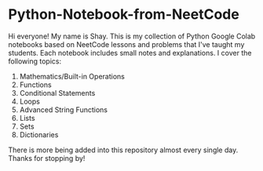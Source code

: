 # Python-Notebook-from-NeetCode

Hi everyone! My name is Shay. This is my collection of Python Google Colab notebooks based on NeetCode lessons and problems that I've taught my students. Each notebook includes small notes and explanations. I cover the following topics:

1. Mathematics/Built-in Operations
2. Functions
3. Conditional Statements
4. Loops
5. Advanced String Functions
6. Lists
7. Sets
8. Dictionaries

There is more being added into this repository almost every single day. Thanks for stopping by!
